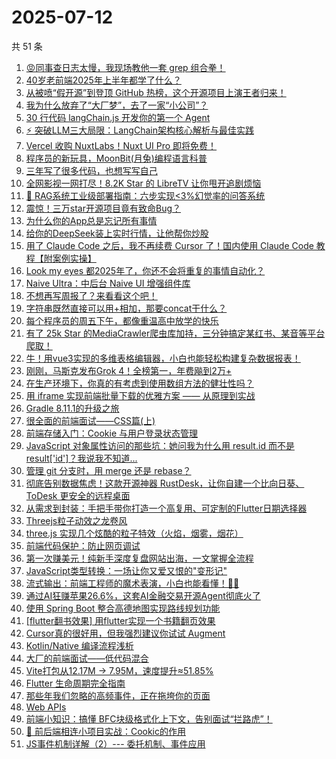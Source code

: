 # 2025-07-12

共 51 条

<!-- BEGIN JUEJIN -->
<!-- 最后更新时间 2025-07-12 08:51:11 +0800 -->
1. [😡同事查日志太慢，我现场教他一套 grep 组合拳！](https://juejin.cn/post/7524216834619408430)
1. [40岁老前端2025年上半年都学了什么？](https://juejin.cn/post/7524548909530005540)
1. [从被喷“假开源”到登顶 GitHub 热榜，这个开源项目上演王者归来！](https://juejin.cn/post/7524161016769150986)
1. [我为什么放弃了“大厂梦”，去了一家“小公司”？](https://juejin.cn/post/7525011608366579758)
1. [30 行代码 langChain.js 开发你的第一个 Agent](https://juejin.cn/post/7524180232024490020)
1. [⚡ 突破LLM三大局限：LangChain架构核心解析与最佳实践​​](https://juejin.cn/post/7524739720641544202)
1. [Vercel 收购 NuxtLabs！Nuxt UI Pro 即将免费！](https://juejin.cn/post/7524716725322760211)
1. [程序员的新玩具，MoonBit(月兔)编程语言科普](https://juejin.cn/post/7524864401615257626)
1. [三年写了很多代码，也想写写自己](https://juejin.cn/post/7524602914514763819)
1. [全网影视一网打尽！8.2K Star 的 LibreTV 让你甩开追剧烦恼](https://juejin.cn/post/7525277602246082595)
1. [🎯 RAG系统工业级部署指南：六步实现<3%幻觉率的问答系统](https://juejin.cn/post/7525014031142043699)
1. [震惊！三万star开源项目竟有致命Bug？](https://juejin.cn/post/7524909129576841262)
1. [为什么你的App总是忘记所有事情](https://juejin.cn/post/7524554973377413154)
1. [给你的DeepSeek装上实时行情，让他帮你炒股](https://juejin.cn/post/7524161016769282058)
1. [用了 Claude Code 之后，我不再续费 Cursor 了！国内使用 Claude Code 教程【附案例实操】](https://juejin.cn/post/7524987001784860706)
1. [Look my eyes 都2025年了，你还不会将重复的事情自动化？](https://juejin.cn/post/7525003983929524251)
1. [Naive Ultra：中后台 Naive UI 增强组件库](https://juejin.cn/post/7524518850467119123)
1. [不想再写周报了？来看看这个吧！](https://juejin.cn/post/7524880809564782602)
1. [字符串既然直接可以用+相加，那要concat干什么？](https://juejin.cn/post/7525324923222032394)
1. [每个程序员的周五下午，都像重温高中放学的快乐](https://juejin.cn/post/7525700630524444681)
1. [有了 25k Star 的MediaCrawler爬虫库加持，三分钟搞定某红书、某音等平台爬取！](https://juejin.cn/post/7524159959481139209)
1. [牛！用vue3实现的多维表格编辑器，小白也能轻松构建复杂数据报表！](https://juejin.cn/post/7524966108531277876)
1. [刚刚，马斯克发布Grok 4！全榜第一，年费飚到2万+](https://juejin.cn/post/7525085089115619363)
1. [在生产环境下，你真的有考虑到使用数组方法的健壮性吗？](https://juejin.cn/post/7524991912715583530)
1. [用 iframe 实现前端批量下载的优雅方案 —— 从原理到实战](https://juejin.cn/post/7524627104580534306)
1. [Gradle 8.11.1的升级之旅](https://juejin.cn/post/7524175079074496547)
1. [很全面的前端面试——CSS篇(上)](https://juejin.cn/post/7525617661310484490)
1. [前端存储入门：Cookie 与用户登录状态管理](https://juejin.cn/post/7524992966085410870)
1. [JavaScript 对象属性访问的那些坑：她问我为什么用 result.id 而不是 result['id']？我说我不知道...](https://juejin.cn/post/7524602186246832147)
1. [管理 git 分支时，用 merge 还是 rebase？](https://juejin.cn/post/7524554973377888290)
1. [彻底告别数据焦虑！这款开源神器 RustDesk，让你自建一个比向日葵、ToDesk 更安全的远程桌面](https://juejin.cn/post/7524545519534997550)
1. [从需求到封装：手把手带你打造一个高复用、可定制的Flutter日期选择器](https://juejin.cn/post/7524159959480991753)
1. [Threejs粒子动效之龙卷风](https://juejin.cn/post/7524732094208507942)
1. [three.js 实现几个炫酷的粒子特效（火焰，烟雾，烟花）](https://juejin.cn/post/7524599360488849448)
1. [前端代码保护：防止网页调试](https://juejin.cn/post/7524966108529967156)
1. [第一次赚美元！纯新手深度复盘网站出海，一文掌握全流程](https://juejin.cn/post/7524658995723943987)
1. [JavaScript类型转换：一场让你又爱又恨的"变形记"](https://juejin.cn/post/7524545865295265844)
1. [流式输出：前端工程师的魔术表演，小白也能看懂！🎩✨](https://juejin.cn/post/7524676569472090162)
1. [通过AI狂赚苹果26.6%，这套AI金融交易开源Agent彻底火了](https://juejin.cn/post/7524504827734786087)
1. [使用 Spring Boot 整合高德地图实现路线规划功能](https://juejin.cn/post/7524175079074709539)
1. [[flutter翻书效果] 用flutter实现一个书籍翻页效果](https://juejin.cn/post/7524645466746617875)
1. [Cursor真的很好用，但我强烈建议你试试 Augment](https://juejin.cn/post/7524918680688148514)
1. [Kotlin/Native 编译流程浅析](https://juejin.cn/post/7524504827734769703)
1. [大厂的前端面试——低代码混合](https://juejin.cn/post/7524557803396448256)
1. [Vite打包从12.17M -> 7.95M，速度提升≈51.85%](https://juejin.cn/post/7525411688885288970)
1. [Flutter 生命周期完全指南](https://juejin.cn/post/7524910653061120040)
1. [那些年我们忽略的高频事件，正在拖垮你的页面](https://juejin.cn/post/7525277602245574691)
1. [Web APIs ](https://juejin.cn/post/7525050440520319016)
1. [前端小知识：搞懂 BFC块级格式化上下文，告别面试“拦路虎”！](https://juejin.cn/post/7525022772049903625)
1. [🍪 前后端相连小项目实战：Cookic的作用](https://juejin.cn/post/7524880809548775434)
1. [JS事件机制详解（2）--- 委托机制、事件应用](https://juejin.cn/post/7524744480499843118)
<!-- END JUEJIN -->